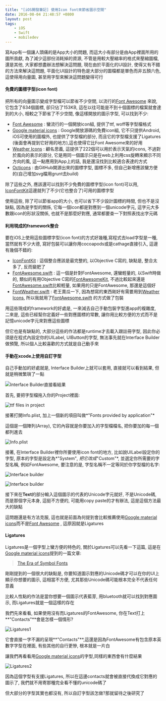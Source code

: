 ```yaml
---
title: "[iOS開發筆記] 使用Icon font來節省圖示空間"
date: 2016-08-04 21:48:57 +0800
layout: post
tags:
    - iOS
    - Swift
    - mobiledev
---
```


寫App有一個讓人頭痛的是App大小的問題, 而這大小有部分是由App裡面所用的圖所貢獻, 為了減少這部份消耗掉的資源, 不管是用較大壓縮率的格式來壓縮圖檔, 還是其他, 大家都想盡辦法想解決這問題, 現在由於平面化的UI設計, 使得又有不錯的方法來解決這問題, 平面化UI設計的特色是大部分的圖檔都是單色而非五顏六色, 這使得用向量圖, 甚至用字型來解決這問題變得可行

#### 免費的圖標字型(icon font)

把所有的向量圖示變成字型檔可以節省不少空間, 以流行的[Font Awesome](http://fontawesome.io) 來說, 它包含了634個圖標, 卻只佔了153KB, 這在以往可能是不到十個圖標的檔案就會達到的大小, 相較之下節省了不少空間, 像這樣開放的圖示字型, 可以找到不少:

* [Font Awesome](http://fontawesome.io) : 蠻流行的一個開放icon組, 提供了ttf, woff等字型檔格式
* [Google material icons](https://design.google.com/icons/) : Google開放源碼的免費icon組, 它不只提供Android, iOS可使用的圖檔外, 也提供了字型檔的部分, 而且它的字型檔支援了Ligatures (後面會再提到它好用的地方),這也使得它比Font Awesome來的好用
* [Weather Icons](https://erikflowers.github.io/weather-icons/) : 顧名思義, 這提供了222個可以用於表示天氣的icons, 不過對於風向的表示的部分, 它是用同一個圖示只是在web上利用css旋轉來顯示不同方向的風, 這一點應用到App上的話, 我是還沒找到比較適合表達的方式
* [Octicons](https://octicons.github.com) : 由GitHub開源出來的圖標字型, 圖標不多, 但自己新增應該蠻方便的(自己增加svg檔用grunt去build) 

除了這些之外, 應該還可以找到不少免費的圖標字型(icon font)可以用, [IconFontKit](https://github.com/ElfSundae/IconFontKit)這邊就列了不少(它也整合了)可用的圖標字型

使用這些, 除了可以節省app的大小, 也可以省下不少設計圖標的時間, 但也不是沒缺點, 因為是字型的關係, 它每一個icon都是對應到一個unicode字元, 這字元大多數跟icon的形狀沒關係, 也就不是那麼好對應, 通常都要查一下對照表找出字元碼

#### 利用現成的framework整合
要在iOS上使用這些圖標字型(icon font)的方式好幾種,寫程式去load字型是一種, 當然就有不少大德, 寫好包裝可以讓你用cocoapods或是cathage直接引入, 這邊有幾個不錯的:

* [IconFontKit](https://github.com/ElfSundae/IconFontKit) : 這個整合應該是最完整的, 以Objective C寫的, 缺點是, 整合太多了, 反而變肥了
* [FontAwesome.swift](https://github.com/thii/FontAwesome.swift) : 這一個是針對FontAwesome, 還蠻輕量的, 以Swift時做的, 類似的有用Objective C寫的[FontAwesomeKit](https://github.com/PrideChung/FontAwesomeKit), 不過比較起來還是[FontAwesome.swift](https://github.com/thii/FontAwesome.swift)比較輕量, 如果用的只是FontAwesome, 那還是這個好
* [FontWeather.swift](https://github.com/julianshen/FontWeather.swift) : 老王賣瓜一下, 因為想寫的東西剛好有需要用到[Weather Icons](https://erikflowers.github.io/weather-icons/), 所以我就用了[FontAwesome.swift](https://github.com/thii/FontAwesome.swift) 的方式做了包裝

用這些現成的framework的好處是, 一來減去自己手動包裝字型進app的複雜度, 二來是, 這些已經幫你定義好一些對應圖標的常數, 讓你用比較方便的方式而不是記憶unicode字元來對應這些圖標

但它也是有缺點的, 大部分這些的作法都是runtime才去載入跟註冊字型, 因此你必須是在程式內設定你的UILabel, UIButton的字型, 無法事先就在Interface Builder做預覽, 所以個人比較喜歡的方式就是自己動手來

#### 手動在xcode上使用自訂字型

自己手動加的好處就是, Interface Builder上就可以套用, 直接就可以看到結果, 但就是稍微繁瑣了一點

![Interface Builder直接看結果](images/posts/p1608041.png)

首先, 要把字型檔拖入你的Project裡面:

![ttf files in project](images/posts/p1608042.png)

接著打開Info.plist, 加上一個新的項目叫做*"Fonts provided by application"*

這個是一個陣列(Array), 它的內容就是你要加入的字型檔檔名, 把你要加的每一個都列進去

![Info.plist](images/posts/p1608043.png)

接著, 在Interface Builder裡你所要使用icon font的地方, 比如說UILabel設定你的字型, 原本的字型是設定為*"System"*, 把它改成*"Custom"*, 並選定你所需要的字型名稱, 例如FontAwesome, 要注意的是, 字型名稱不一定等同於你字型檔的名字:

![Interface builder](images/posts/p1608044.png)

![Interface builder](images/posts/p1608045.png)

接下來在**Text**的部分輸入這個圖示的代表的Unicode字元就好, 不是Unicode碼, 而是那個字元本身, 這挺不方便的, 可能用copy paste的才有辦法, 這是這個方法最大的缺點

這問題還是有方法克服, 這也就是前面為何提到會比較推薦使用[Google material icons](https://design.google.com/icons/)而不是[Font Awesome](http://fontawesome.io) , 這原因就是Ligatures

#### Ligatures

Ligatures是一個字型上蠻方便的特色的, 關於Ligatures可以先看一下這篇, 這是在[Google material icons](https://design.google.com/icons/)提到的一篇文章:

> [The Era of Symbol Fonts](http://alistapart.com/article/the-era-of-symbol-fonts)
    
剛剛提到的一個很大的缺點是, 你要知道圖示對應的Unicode碼才可以在你的UI上顯示你想要的圖示, 這相當不方便, 尤其那些Unicode碼可能根本完全不代表任何意義

比較人性點的作法是當你想要一個圖示代表藍芽, 用bluetooth就可以找到對應圖示, 而Ligatures就是一個這樣的存在

我們先來看看, 如果使用沒有而Ligatures的FontAwesome, 你在Text打上**"Contacts"**會是怎樣一個情形?

![Ligatures1](images/posts/p1608046.png)

它會直接一字不漏的呈現**"Contacts"**,這還是因為FontAwesome有包含原本英數字字型在裡面, 有些其他的自行更慘, 根本就是一片白

讓我們再看看用[Google material icons](https://design.google.com/icons/)的字型,同樣的東西會有什麼結果

![Ligatures2](images/posts/p1608047.png)

因為這個字型有支援Ligatures, 所以在這邊contacts就會被直接代換成它對應的圖示了, 我們就不用寄那種完全看不懂的unicode碼了

但大部分的字型其實也都沒有, 所以自訂字型該怎做?那就留待之後研究了
